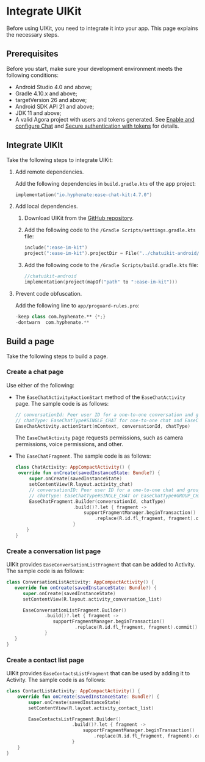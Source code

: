 # Integrate UIKit

Before using UIKit, you need to integrate it into your app. This page explains the necessary steps. 

## Prerequisites

Before you start, make sure your development environment meets the following conditions:

- Android Studio 4.0 and above;
- Gradle 4.10.x and above;
- targetVersion 26 and above;
- Android SDK API 21 and above;
- JDK 11 and above;
- A valid Agora project with users and tokens generated. See [Enable and configure Chat](https://docs.agora.io/en/agora-chat/get-started/enable) and [Secure authentication with tokens](https://docs.agora.io/en/agora-chat/develop/authentication) for details. 

## Integrate UIKIt

Take the following steps to integrate UIKit:

1. Add remote dependencies.

   Add the following dependencies in `build.gradle.kts` of the app project: 

   ```kotlin
   implementation("io.hyphenate:ease-chat-kit:4.7.0")
   ```

2. Add local dependencies.

   1. Download UIKit from the [GitHub repository](https://github.com/easemob/chatuikit-android).

   2. Add the following code to the `/Gradle Scripts/settings.gradle.kts` file:

      ```kotlin
      include(":ease-im-kit")
      project(":ease-im-kit").projectDir = File("../chatuikit-android/ease-im-kit")
      ```
   
   3. Add the following code to the `/Gradle Scripts/build.gradle.kts` file:

      ```kotlin
      //chatuikit-android
      implementation(project(mapOf("path" to ":ease-im-kit")))
      ```

3. Prevent code obfuscation.

   Add the following line to `app/proguard-rules.pro`:

   ```kotlin
   -keep class com.hyphenate.** {*;}
   -dontwarn  com.hyphenate.**
   ```

## Build a page

Take the following steps to build a page.

### Create a chat page

Use either of the following: 

- The `EaseChatActivity#actionStart` method of the `EaseChatActivity` page. The sample code is as follows:

   ```kotlin
   // conversationId: Peer user ID for a one-to-one conversation and group ID for a group chat
   // chatType: EaseChatType#SINGLE_CHAT for one-to-one chat and EaseChatType#GROUP_CHAT for group chat
   EaseChatActivity.actionStart(mContext, conversationId, chatType)
   ```

   The `EaseChatActivity` page requests permissions, such as camera permissions, voice permissions, and other.

- The `EaseChatFragment`. The sample code is as follows:

   ```kotlin
   class ChatActivity: AppCompactActivity() {
    override fun onCreate(savedInstanceState: Bundle?) {
        super.onCreate(savedInstanceState)
        setContentView(R.layout.activity_chat)
        // conversationID: Peer user ID for a one-to-one chat and group ID for a group chat
        // chatType: EaseChatType#SINGLE_CHAT or EaseChatType#GROUP_CHAT
        EaseChatFragment.Builder(conversationId, chatType)
                        .build()?.let { fragment ->
                            supportFragmentManager.beginTransaction()
                                .replace(R.id.fl_fragment, fragment).commit()
                        }
       }
   }
   ```

### Create a conversation list page

UIKit provides `EaseConversationListFragment` that can be added to Activity. The sample code is as follows:

```kotlin
class ConversationListActivity: AppCompactActivity() {
   override fun onCreate(savedInstanceState: Bundle?) {
      super.onCreate(savedInstanceState)
      setContentView(R.layout.activity_conversation_list)

      EaseConversationListFragment.Builder()
              .build()?.let { fragment ->
                 supportFragmentManager.beginTransaction()
                         .replace(R.id.fl_fragment, fragment).commit()
              }
   }
}
```

### Create a contact list page

UIKit provides `EaseContactsListFragment` that can be used by adding it to Activity. The sample code is as follows:

```kotlin
class ContactListActivity: AppCompactActivity() {
    override fun onCreate(savedInstanceState: Bundle?) {
        super.onCreate(savedInstanceState)
        setContentView(R.layout.activity_contact_list)

        EaseContactsListFragment.Builder()
                        .build()?.let { fragment ->
                            supportFragmentManager.beginTransaction()
                                .replace(R.id.fl_fragment, fragment).commit()
                        }
    }
}
```


